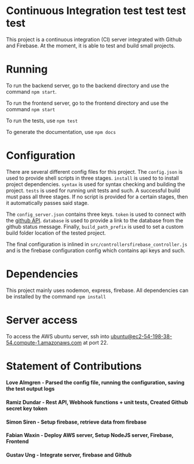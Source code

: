 # Continuous Integration test test test test
This project is a continuous integration (CI) server integrated with Github and Firebase. At the moment, it is able to test and build small projects.

# Running
To run the backend server, go to the backend directory and use the command `npm start`.

To run the frontend server, go to the frontend directory and use the command `npm start`

To run the tests, use `npm test`

To generate the documentation, use `npm docs`

# Configuration
There are several different config files for this project. The `config.json` is used to provide shell scripts in three stages. `install` is used to to install project dependencies. `syntax` is used for syntax checking and building the project. `tests` is used for running unit tests and such. A successful build must pass all three stages. If no script is provided for a certain stages, then it automatically passes said stage.

The `config_server.json` contains three keys. `token` is used to connect with the [github API](https://developer.github.com/v3/repos/statuses/). `database` is used to provide a link to the database from the github status message. Finally, `build_path_prefix` is used to set a custom build folder location of the tested project.

The final configuration is inlined in `src/controllersfirebase_controller.js` and is the firebase configuration config which contains api keys and such.

# Dependencies
This project mainly uses nodemon, express, firebase. All dependencies can be installed by the command `npm install`

# Server access
To access the AWS ubuntu server, ssh into ubuntu@ec2-54-198-38-54.compute-1.amazonaws.com at port 22.

# Statement of Contributions
  #### Love Almgren - Parsed the config file, running the configuration, saving the test output logs
  #### Ramiz Dundar - Rest API, Webhook functions + unit tests, Created Github secret key token
  #### Simon Siren - Setup firebase, retrieve data from firebase
  #### Fabian Waxin - Deploy AWS server, Setup NodeJS server, Firebase, Frontend
  #### Gustav Ung - Integrate server, firebase and Github 
